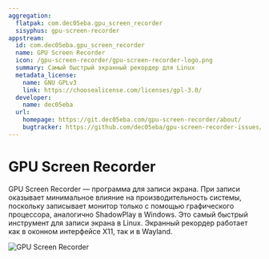 ```yaml
---
aggregation:
  flatpak: com.dec05eba.gpu_screen_recorder
  sisyphus: gpu-screen-recorder
appstream:
  id: com.dec05eba.gpu_screen_recorder
  name: GPU Screen Recorder
  icon: /gpu-screen-recorder/gpu-screen-recorder-logo.png
  summary: Самый быстрый экранный рекордер для Linux
  metadata_license:
    name: GNU GPLv3
    link: https://choosealicense.com/licenses/gpl-3.0/
  developer:
    name: dec05eba
  url:
    homepage: https://git.dec05eba.com/gpu-screen-recorder/about/
    bugtracker: https://github.com/dec05eba/gpu-screen-recorder-issues/issues
---
```


# GPU Screen Recorder

GPU Screen Recorder — программа для записи экрана. При записи оказывает минимальное влияние на производительность системы, поскольку записывает монитор только с помощью графического процессора, аналогично ShadowPlay в Windows. Это самый быстрый инструмент для записи экрана в Linux. Экранный рекордер работает как в оконном интерфейсе X11, так и в Wayland.

![GPU Screen Recorder](/gpu-screen-recorder/gpu-screen-recorder-1.png)

<!--@include: @apps/_parts/install/content-repo.md-->
<!--@include: @apps/_parts/install/content-flatpak.md-->
